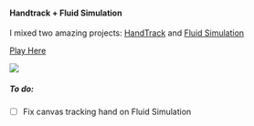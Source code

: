 #### Handtrack + Fluid Simulation

I mixed two amazing projects: [HandTrack](https://github.com/victordibia/handtrack.js/) and
[Fluid Simulation](https://github.com/PavelDoGreat/WebGL-Fluid-Simulation)

[Play Here](https://github.com/PavelDoGreat/WebGL-Fluid-Simulation)

![](public/handtrack_fluid_simulation.gif)

##### To do:
* [ ] Fix canvas tracking hand on Fluid Simulation

